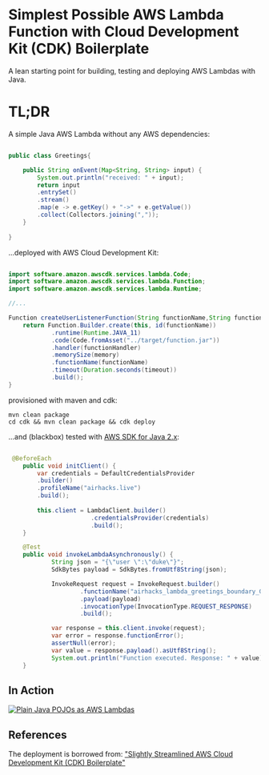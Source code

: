 # Simplest Possible AWS Lambda Function with Cloud Development Kit (CDK) Boilerplate

A lean starting point for building, testing and deploying AWS Lambdas with Java.

# TL;DR

A simple Java AWS Lambda without any AWS dependencies:

```java

public class Greetings{

    public String onEvent(Map<String, String> input) {
        System.out.println("received: " + input);
        return input
        .entrySet()
        .stream()
        .map(e -> e.getKey() + "->" + e.getValue())
        .collect(Collectors.joining(","));
    }
    
}

```

...deployed with AWS Cloud Development Kit:


```java

import software.amazon.awscdk.services.lambda.Code;
import software.amazon.awscdk.services.lambda.Function;
import software.amazon.awscdk.services.lambda.Runtime;

//...

Function createUserListenerFunction(String functionName,String functionHandler, int memory, int timeout) {
    return Function.Builder.create(this, id(functionName))
            .runtime(Runtime.JAVA_11)
            .code(Code.fromAsset("../target/function.jar"))
            .handler(functionHandler)
            .memorySize(memory)
            .functionName(functionName)
            .timeout(Duration.seconds(timeout))
            .build();
}

```

provisioned with maven and cdk:

```
mvn clean package
cd cdk && mvn clean package && cdk deploy
```

...and (blackbox) tested with [AWS SDK for Java 2.x](https://docs.aws.amazon.com/sdk-for-java/latest/developer-guide):

```java

 @BeforeEach
    public void initClient() {
        var credentials = DefaultCredentialsProvider
        .builder()
        .profileName("airhacks.live")
        .build();
        
        this.client = LambdaClient.builder()
                       .credentialsProvider(credentials)
                       .build();
    }

    @Test
    public void invokeLambdaAsynchronously() {
            String json = "{\"user \":\"duke\"}";
            SdkBytes payload = SdkBytes.fromUtf8String(json);

            InvokeRequest request = InvokeRequest.builder()
                    .functionName("airhacks_lambda_greetings_boundary_Greetings")
                    .payload(payload)
                    .invocationType(InvocationType.REQUEST_RESPONSE)
                    .build();

            var response = this.client.invoke(request);
            var error = response.functionError();
            assertNull(error);
            var value = response.payload().asUtf8String();
            System.out.println("Function executed. Response: " + value);
    }    

```

## In Action

[![Plain Java POJOs as AWS Lambdas](https://i.ytimg.com/vi/rHq514-1aHM/mqdefault.jpg)](https://www.youtube.com/embed/rHq514-1aHM?rel=0)

## References

The deployment is borrowed from: ["Slightly Streamlined AWS Cloud Development Kit (CDK) Boilerplate"](https://github.com/AdamBien/aws-cdk-plain)
